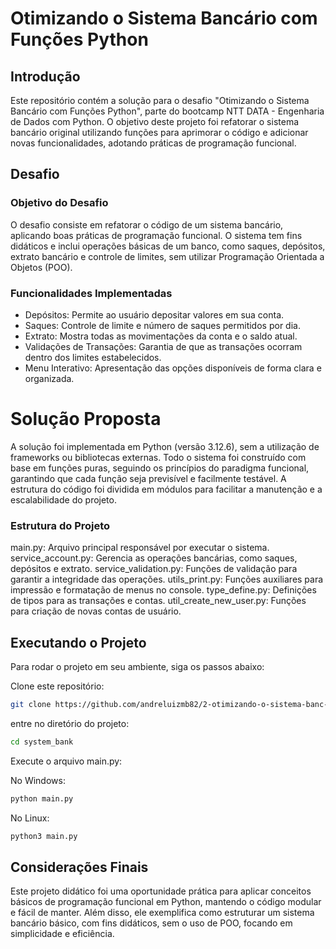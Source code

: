 # Otimizando o Sistema Bancário com Funções Python

## Introdução

Este repositório contém a solução para o desafio "Otimizando o Sistema Bancário com Funções Python", parte do bootcamp NTT DATA - Engenharia de Dados com Python. O objetivo deste projeto foi refatorar o sistema bancário original utilizando funções para aprimorar o código e adicionar novas funcionalidades, adotando práticas de programação funcional.

## Desafio

### Objetivo do Desafio

O desafio consiste em refatorar o código de um sistema bancário, aplicando boas práticas de programação funcional. O sistema tem fins didáticos e inclui operações básicas de um banco, como saques, depósitos, extrato bancário e controle de limites, sem utilizar Programação Orientada a Objetos (POO).

### Funcionalidades Implementadas

- Depósitos: Permite ao usuário depositar valores em sua conta.
- Saques: Controle de limite e número de saques permitidos por dia.
- Extrato: Mostra todas as movimentações da conta e o saldo atual.
- Validações de Transações: Garantia de que as transações ocorram dentro dos limites estabelecidos.
- Menu Interativo: Apresentação das opções disponíveis de forma clara e organizada.

# Solução Proposta

A solução foi implementada em Python (versão 3.12.6), sem a utilização de frameworks ou bibliotecas externas. Todo o sistema foi construído com base em funções puras, seguindo os princípios do paradigma funcional, garantindo que cada função seja previsível e facilmente testável. A estrutura do código foi dividida em módulos para facilitar a manutenção e a escalabilidade do projeto.

### Estrutura do Projeto

main.py: Arquivo principal responsável por executar o sistema.
service_account.py: Gerencia as operações bancárias, como saques, depósitos e extrato.
service_validation.py: Funções de validação para garantir a integridade das operações.
utils_print.py: Funções auxiliares para impressão e formatação de menus no console.
type_define.py: Definições de tipos para as transações e contas.
util_create_new_user.py: Funções para criação de novas contas de usuário.

## Executando o Projeto

Para rodar o projeto em seu ambiente, siga os passos abaixo:

Clone este repositório:

```bash
git clone https://github.com/andreluizmb82/2-otimizando-o-sistema-banc-rio-com-fun-es-python.git
```

entre no diretório do projeto:

```bash
cd system_bank
```

Execute o arquivo main.py:

No Windows:

```bash
python main.py
```

No Linux:

```bash
python3 main.py
```

## Considerações Finais

Este projeto didático foi uma oportunidade prática para aplicar conceitos básicos de programação funcional em Python, mantendo o código modular e fácil de manter. Além disso, ele exemplifica como estruturar um sistema bancário básico, com fins didáticos, sem o uso de POO, focando em simplicidade e eficiência.
